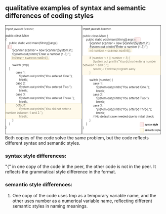 ## qualitative examples of syntax and semantic differences of coding styles
![image](./Figure/IEexample.png)
Both copies of the code solve the same problem, but the code reflects different syntax and semantic styles.

### syntax style differences:
"{" in one copy of the code in the peer, the other code is not in the peer. It reflects the grammatical style difference in the format.

### semantic style differences:
1. One copy of the code uses tmp as a temporary variable name, and the other uses number as a numerical variable name, reflecting different semantic styles in naming meanings.

